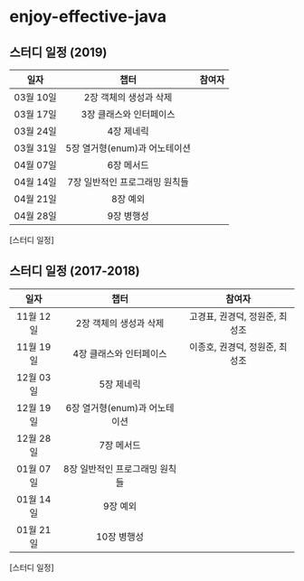 # enjoy-effective-java

## 스터디 일정 (2019)

| 일자 | 챕터 | 참여자 |
| :---: | :---: | :---: |
|03월 10일| 2장 객체의 생성과 삭제| |
|03월 17일| 3장 클래스와 인터페이스| |
|03월 24일| 4장 제네릭| |
|03월 31일| 5장 열거형(enum)과 어노테이션| |
|04월 07일| 6장 메서드| |
|04월 14일| 7장 일반적인 프로그래밍 원칙들| |
|04월 21일| 8장 예외| |
|04월 28일| 9장 병행성| |
[스터디 일정]

## 스터디 일정 (2017-2018)

| 일자 | 챕터 | 참여자 |
| :---: | :---: | :---: |
|11월 12일| 2장 객체의 생성과 삭제| 고경표, 권경덕, 정원준, 최성조|
|11월 19일| 4장 클래스와 인터페이스| 이종호, 권경덕, 정원준, 최성조|
|12월 03일| 5장 제네릭| |
|12월 19일| 6장 열거형(enum)과 어노테이션| |
|12월 28일| 7장 메서드| |
|01월 07일| 8장 일반적인 프로그래밍 원칙들| |
|01월 14일| 9장 예외| |
|01월 21일| 10장 병행성| |
[스터디 일정]

